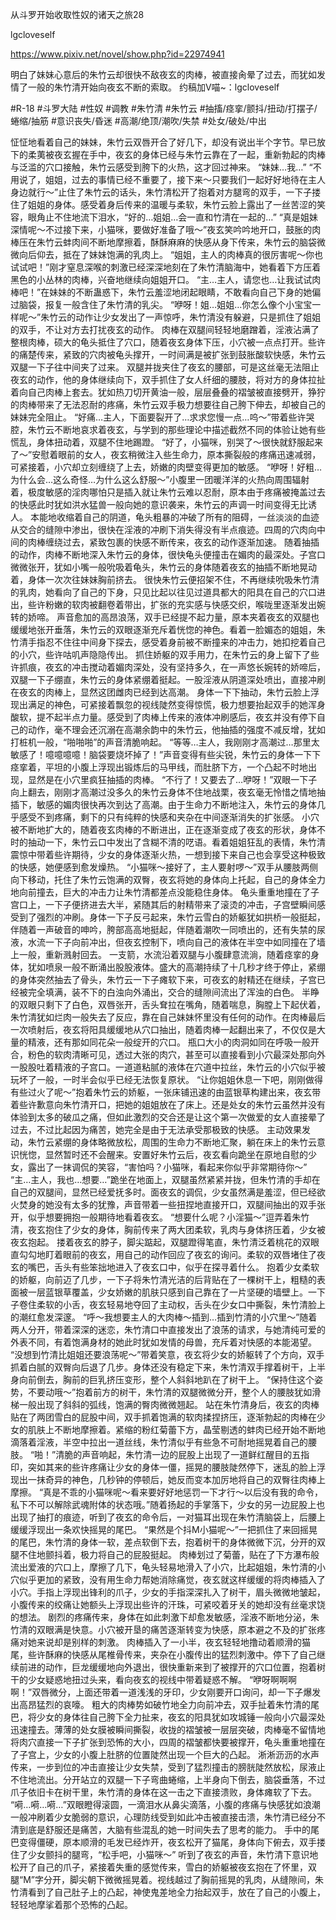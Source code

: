 从斗罗开始收取性奴的诸天之旅28

lgcloveself

https://www.pixiv.net/novel/show.php?id=22974941

明白了妹妹心意后的朱竹云却很快不敌夜玄的肉棒，被直接肏晕了过去，而犹如发情了一般的朱竹清开始向夜玄不断的索取。
约稿加V喵~：lgcloveself

#R-18
#斗罗大陆
#性奴
#调教
#朱竹清
#朱竹云
#抽搐/痉挛/颤抖/扭动/打摆子/蜷缩/抽筋
#意识丧失/昏迷
#高潮/绝顶/潮吹/失禁
#处女/破处/中出


怔怔地看着自己的妹妹，朱竹云双唇开合了好几下，却没有说出半个字节。早已放下的柔荑被夜玄握在手中，夜玄的身体已经与朱竹云靠在了一起，重新勃起的肉棒与泛滥的穴口接触，朱竹云感受到胯下的火热，这才回过神来。
    “妹妹…我…”
    “不用说了，姐姐，过去的事情已经不重要了，接下来～只要我们一起好好地待在主人身边就行～”止住了朱竹云的话头，朱竹清松开了抱着对方腿弯的双手，一下子搂住了姐姐的身体。感受着身后传来的温暖与柔软，朱竹云脸上露出了一丝苦涩的笑容，眼角止不住地流下泪水，“好的…姐姐…会一直和竹清在一起的…”
    “真是姐妹深情呢～不过接下来，小猫咪，要做好准备了哦～”夜玄笑吟吟地开口，鼓胀的肉棒压在朱竹云蚌肉间不断地摩擦着，酥酥麻麻的快感从身下传来，朱竹云的脑袋微微向后仰去，抵在了妹妹饱满的乳肉上。
    “姐姐，主人的肉棒真的很厉害呢～你也试试吧！”刚才窒息深喉的刺激已经深深地刻在了朱竹清脑海中，她看着下方压着黑色的小丛林的肉棒，兴奋地继续向姐姐开口。
    “主…主人，请您也…让我试试肉棒吧！”在妹妹的不断蛊惑下，朱竹云羞涩地闭起眼睛，不敢看向自己下身的她偏过脑袋，报复一般含住了朱竹清的乳尖。
    “咿呀！姐…姐姐…你怎么像个小宝宝一样呢～”朱竹云的动作让少女发出了一声惊呼，朱竹清没有躲避，只是抓住了姐姐的双手，不让对方去打扰夜玄的动作。
    肉棒在双腿间轻轻地磨蹭着，淫液沾满了整根肉棒，硕大的龟头抵住了穴口，随着夜玄身体下压，小穴被一点点打开。些许的痛楚传来，紧致的穴肉被龟头撑开，一时间满是被扩张到鼓胀酸软快感，朱竹云双腿一下子往中间夹了过来。
    双腿并拢夹住了夜玄的腰部，可是这丝毫无法阻止夜玄的动作，他的身体继续向下，双手抓住了女人纤细的腰肢，将对方的身体拉扯着向自己肉棒上套去。犹如热刀切开黄油一般，层层叠叠的褶皱被直接劈开，狰狞的肉棒带来了无法忍耐的疼痛，朱竹云双手极力想要往自己胯下伸去，却被自己的妹妹完全阻止。
    “好痛…主人，下面要裂开了…求求您慢一点…呜～”带着些许哭腔，朱竹云不断地哀求着夜玄，与学到的那些理论中描述截然不同的体验让她有些慌乱，身体扭动着，双腿不住地踢蹬。
    “好了，小猫咪，别哭了～很快就舒服起来了～”安慰着眼前的女人，夜玄稍微注入些生命力，原本撕裂般的疼痛迅速减弱，可紧接着，小穴却立刻缠绕了上去，娇嫩的肉壁变得更加的敏感。
    “咿呀！好粗…为什么会…这么奇怪…为什么这么舒服～”小腹里一团暖洋洋的火热向周围辐射着，极度敏感的淫肉哪怕只是插入就让朱竹云难以忍耐，原本由于疼痛被掩盖过去的快感此时犹如洪水猛兽一般向她的意识袭来，朱竹云的声调一时间变得无比诱人。
    本能地收缩着自己的阴道，龟头粗暴的冲破了所有的阻碍，一丝淡淡的血迹从交合的缝隙中渗出，很快在淫液的冲刷下消失得没有半点痕迹。四周的穴肉向中间的肉棒缠绕过去，紧致包裹的快感不断传来，夜玄的动作逐渐加速。
    随着抽插的动作，肉棒不断地深入朱竹云的身体，很快龟头便撞击在媚肉的最深处。子宫口微微张开，犹如小嘴一般吮吸着龟头，朱竹云的身体随着夜玄的抽插不断地晃动着，身体一次次往妹妹胸前挤去。
    很快朱竹云便招架不住，不再继续吮吸朱竹清的乳肉，她看向了自己的下身，只见比起以往见过道具都大的阳具在自己的穴口进出，些许粉嫩的软肉被翻卷着带出，扩张的充实感与快感交织，喉咙里逐渐发出婉转的娇啼。
    声音愈加的高昂浪荡，双手已经提不起力量，原本夹着夜玄的双腿也缓缓地张开垂落，朱竹云的双眼逐渐充斥着恍惚的神色。看着一脸媚态的姐姐，朱竹清手指忍不住往中间身下探去，感受着身前被不断撞来的冲击力，她扣挖着自己的小穴，些许咕叽声隐隐传出。
    抓住娇躯的双手用力，在朱竹云的身上留下了些许抓痕，夜玄的冲击搅动着媚肉深处，没有坚持多久，在一声悠长婉转的娇啼后，双腿一下子绷直，朱竹云的身体紧绷着挺起。一股淫液从阴道深处喷出，直接冲刷在夜玄的肉棒上，显然这团雌肉已经到达高潮。
    身体一下下抽动，朱竹云脸上浮现出满足的神色，可紧接着飘忽的视线陡然变得惊慌，极力想要抬起双手的她浑身酸软，提不起半点力量。感受到了肉棒上传来的液体冲刷感后，夜玄并没有停下自己的动作，毫不理会还沉溺在高潮余韵中的朱竹云，他抽插的强度不减反增，犹如打桩机一般，“啪啪啪”的声音清脆响起。
    “等等…主人，我刚刚才高潮过…那里太敏感了！噫噫噫噫！脑袋要烧坏掉了！”声音变得有些尖锐，朱竹云的身体一下下痉挛着，平坦的小腹上浮现出锻炼后的马甲线，而肚脐下方，一个凸起不时地出现，显然是在小穴里疯狂抽插的肉棒。
    “不行了！又要去了…咿呀！”双眼一下子向上翻去，刚刚才高潮过没多久的朱竹云身体不住地战栗，夜玄毫无怜惜之情地抽插下，敏感的媚肉很快再次到达了高潮。由于生命力不断地注入，朱竹云的身体几乎感受不到疼痛，剩下的只有纯粹的快感和夹杂在中间逐渐消失的扩张感。
    小穴被不断地扩大的，随着夜玄肉棒的不断进出，正在逐渐变成了夜玄的形状，身体不时的抽动一下，朱竹云口中发出了含糊不清的呓语。看着姐姐狂乱的表情，朱竹清震惊中带着些许期待，少女的身体逐渐火热，一想到接下来自己也会享受这种极致的快感，她便感到愈发燥热。
    “小猫咪～接好了，主人要射啰～”双手从腰肢两侧向下移动，托住了朱竹云饱满的双臀，夜玄将她的身体向上托起，自己的身体全力地向前撞去，巨大的冲击力让朱竹清都差点没能稳住身体。
    龟头重重地撞在了子宫口上，一下子便挤进去大半，紧随其后的射精带来了滚烫的冲击，子宫壁瞬间感受到了强烈的冲刷。身体一下子反弓起来，朱竹云雪白的娇躯犹如拱桥一般挺起，伴随着一声破音的呻吟，胯部高高地挺起，伴随着潮吹一同喷出的，还有失禁的尿液，水流一下子向前冲出，但夜玄控制下，喷向自己的液体在半空中如同撞在了墙上一般，重新溅射回去。
    一支箭，水流沿着双腿与小腹肆意流淌，随着痉挛的身体，犹如喷泉一般不断涌出股股液体。盛大的高潮持续了十几秒才终于停止，紧绷的身体突然抽去了骨头，朱竹云一下子瘫软下来，可夜玄的射精还在继续，子宫已经被完全填满，装不下的白浊向外涌出，交合的缝隙间流出了浑浊的白色。
    半睁的双眼只剩下了白色，双唇张开，舌头耷拉在嘴角，随着喘息，胸膛上下起伏着，朱竹清犹如烂肉一般失去了反应，靠在自己妹妹怀里没有任何的动作。在肉棒最后一次喷射后，夜玄将阳具缓缓地从穴口抽出，随着肉棒一起翻出来了，不仅仅是大量的精液，还有那如同花朵一般绽开的穴口。
    瓶口大小的肉洞如同在呼吸一般开合，粉色的软肉清晰可见，透过大张的肉穴，甚至可以直接看到小穴最深处那向外一股股吐着精液的子宫口。一道道粘腻的液体在穴道中拉丝，朱竹云的小穴似乎被玩坏了一般，一时半会似乎已经无法恢复原状。
    “让你姐姐休息一下吧，刚刚做得有些过火了呢～”抱着朱竹云的娇躯，一张床铺迅速的由蓝银草构建出来，夜玄带着些许歉意向朱竹清开口，把她的姐姐放在了床上。还是处女的朱竹云虽然并没有体验到太多的破瓜之痛，但如此激烈的交合还是让这个第一次做爱的女人直接晕了过去，不过比起因为痛苦，她完全是由于无法承受那极致的快感。
    主动效果发动，朱竹云紧绷的身体略微放松，周围的生命力不断地汇聚，躺在床上的朱竹云意识恍惚，显然暂时还不会醒来。安置好朱竹云后，夜玄看向跪坐在原地自慰的少女，露出了一抹调侃的笑容，“害怕吗？小猫咪，看起来你似乎非常期待你～”
    “主…主人，我也…想要…”跪坐在地面上，双腿虽然紧紧并拢，但朱竹清的手却在自己的双腿间，显然已经爱抚多时。面夜玄的调侃，少女虽然满是羞涩，但已经欲火焚身的她没有太多的犹豫，声音带着一些扭捏地直接开口，双腿间抽出的双手张开，似乎想要拥抱一般期待地看着夜玄。
    “想要什么呢？小淫猫～”逗弄着朱竹清，夜玄抱住了少女的身体，胸前传来了两大团柔软，乳肉与身体挤压着，少女被夜玄抱起。
    搂着夜玄的脖子，脚尖踮起，双腿蹬得笔直，朱竹清泛着桃花的双眼直勾勾地盯着眼前的夜玄，用自己的动作回应了夜玄的询问。柔软的双唇堵住了夜玄的嘴巴，舌头有些笨拙地进入了夜玄口中，似乎在探寻着什么。
    抱着少女柔软的娇躯，向前迈了几步，一下子将朱竹清光洁的后背贴在了一棵树干上，粗糙的表面被一层蓝银草覆盖，少女娇嫩的肌肤只感到自己靠在了一片坚硬的墙壁上。一下子卷住柔软的小舌，夜玄轻易地夺回了主动权，舌头在少女口中撕裂，朱竹清脸上的潮红愈发深邃。
    “呼～我想要主人的大肉棒～插到…插到竹清的小穴里～”随着两人分开，带着深深的迷恋，朱竹清口中直接发出了浪荡的请求，与她清纯可爱的外表不同，有着饱满身材的她此时犹如发情的母兽，充斥着对快感的本能渴望。
    “没想到竹清比姐姐还要浪荡呢～”带着笑意，夜玄将少女的娇躯转了个方向，双手抓着白腻的双臀向后退了几步。身体还没有稳定下来，朱竹清双手撑着树干，上半身向前倒去，胸前的巨乳挤压变形，整个人斜斜地趴在了树干上。
    “保持住这个姿势，不要动哦～”抱着前方的树干，朱竹清的双腿微微分开，整个人的腰肢犹如滑梯一般出现了斜斜的弧线，饱满的臀肉微微翘起。
    站在朱竹清身后，夜玄的肉棒贴在了两团雪白的屁股中间，双手抓着饱满的软肉揉捏挤压，逐渐勃起的肉棒在少女的肌肤上不断地摩擦着。紧缩的粉红菊蕾下方，晶莹剔透的蚌肉已经开始不断地滴落着淫液，半空中拉出一道丝线，朱竹清似乎有些急不可耐地摇晃着自己的腰肢。
    “啪！”清脆的声音响起，朱竹清一边的屁股上出现了一道鲜红醒目的五指印，突如其来的些许疼痛让少女的身体一僵，摇晃的腰肢陡然停下，迷乱的脸上浮现出一抹奇异的神色，几秒钟的停顿后，她反而变本加厉地将自己的双臀往肉棒上摩擦。
    “真是不乖的小猫咪呢～看来要好好地惩罚一下才行～以后没有我的命令，私下不可以解除武魂附体的状态哦。”随着扬起的手掌落下，少女的另一边屁股上也出现了抽打的痕迹，听到了夜玄的命令后，一对猫耳出现在朱竹清脑袋上，后腰上缓缓浮现出一条欢快摇晃的尾巴。
    “果然是个抖M小猫呢～”一把抓住了来回摇晃的尾巴，朱竹清的身体一软，差点软倒下去，抱着树干的身体微微下沉，分开的双腿不住地颤抖着，极力将自己的屁股挺起。
    肉棒划过了菊蕾，贴在了下方瀑布般流出爱液的穴口上，摩擦了几下，龟头轻易地滑入了小穴，比起姐姐，朱竹清的小穴似乎更加的紧致，没有用生命力帮她消除痛觉，夜玄就这样缓缓的将肉棒插入了小穴。手指上浮现出锋利的爪子，少女的手指深深扎入了树干，眉头微微地皱起，小腹传来的绞痛让她额头上浮现出些许的汗珠，可紧咬着牙关的她却没有丝毫求饶的想法。
    剧烈的疼痛传来，身体在如此刺激下却愈发敏感，淫液不断地分泌，朱竹清的双眼满是快意。小穴被开垦的痛苦逐渐转变为快感，原本避之不及的扩张疼痛对她来说却是别样的刺激。
    肉棒插入了一小半，夜玄轻轻地撸动着顺滑的猫尾，些许酥麻的快感从尾椎骨传来，夹杂在小腹传出的猛烈刺激中。停下了自己继续前进的动作，巨龙缓缓地向外退出，很快重新来到了被撑开的穴口位置，抱着树干的少女疑惑地扭过头来，看向夜玄的视线中带着疑惑不解。
    “咿呀啊啊啊啊！”双唇微分，上面还带着一道浅浅的牙印，少女刚要开口询问，却一下子爆发出高昂猛烈的哀嚎。
    粗大的肉棒势如破竹地全力向前冲去，双手扯着朱竹清的尾巴，将少女的身体往自己胯下全力扯来，夜玄的阳具犹如攻城锤一般向小穴最深处迅速撞去。薄薄的处女膜被瞬间撕裂，收拢的褶皱被一层层突破，肉棒毫不留情地将肉穴直接一下子扩张到恐怖的大小，四周的褶皱都快要被撑开，龟头重重地撞在了子宫上，少女的小腹上肚脐的位置陡然出现一个巨大的凸起。
    淅淅沥沥的水声传来，一步到位的冲击直接让少女失禁，受到了猛烈撞击的膀胱陡然放松，尿液止不住地流出。分开站立的双腿一下子弯曲蜷缩，上半身向下倒去，脑袋垂落，不过爪子依旧卡在树干里，朱竹清的身体在这一击之下直接溃败，身体瘫软了下去。
    “嗬…嗬…嗬…”双眼瞪得滚圆，一滴泪水从鼻尖滴落，小腹的疼痛与快感犹如浪潮一般冲刷着少女脆弱的意识，心理防线受到如此冲击被直接击溃，朱竹清已经分不清到底是舒服还是痛苦，大脑有些混乱的她一时间失去了思考的能力。
    手中的尾巴变得僵硬，原本顺滑的毛发已经炸开，夜玄松开了猫尾，身体向下俯去，双手搂住了少女颤抖的腿弯，“松手吧，小猫咪～”
    听到了夜玄的声音，朱竹清下意识地松开了自己的爪子，紧接着失重的感觉传来，雪白的娇躯被夜玄抱在了怀里，双腿“M”字分开，脚尖朝下微微摇晃着。视线越过了胸前摇晃的乳肉，从缝隙间，朱竹清看到了自己肚子上的凸起，神使鬼差地全力抬起双手，放在了自己的小腹上，轻轻地摩挲着那个恐怖的凸起。
